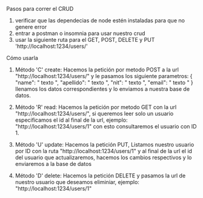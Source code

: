 Pasos para correr el CRUD

1. verificar que las dependecias de node estén instaladas para que no genere error
2. entrar a postman o insomnia para usar nuestro crud
3. usar la siguiente ruta para el GET, POST, DELETE y PUT 'http://localhost:1234/users/'

Cómo usarla

1. Método 'C' create: Hacemos la petición por metodo POST a la url "http://localhost:1234/users/" y le pasamos los siguiente parametros: {
		"name": " texto ",
		"apellido": " texto  ",
		"nit": " texto  ",
		"email": " texto  "
	}
llenamos los datos correspondientes y lo enviamos a nuestra base de datos.

2. Método 'R' read: Hacemos la petición por metodo GET con la url "http://localhost:1234/users/", si queremos leer solo un usuario especificamos el id al final de la url, ejemplo: "http://localhost:1234/users/1" con esto consultaremos el usuario con ID 1.

3. Método 'U' update: Hacemos la petición PUT, Listamos nuestro usuario por ID con la ruta "http://localhost:1234/users/1" y al final de la url el id del usuario que actualizaremos, hacemos los cambios respectivos y lo enviaremos a la base de datos

4. Método 'D' delete: Hacemos la petición DELETE y pasamos la url de nuestro usuario que deseamos eliminiar, ejemplo: "http://localhost:1234/users/1"
